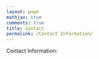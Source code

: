 ```yaml
---
layout: page
mathjax: true
comments: true
title: Contact
permalink: /Contact Information/
---
```


Contact Information:
